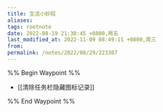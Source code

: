 ```yaml
---
title: 生活小妙招
aliases: 
tags: rootnote
date: 2022-08-19 21:30:45 +0800,周五
last_modified_at: 2022-11-09 08:49:11 +0800,周三
from: 
permalink: /notes/2022/08/29/223307
---
```


%% Begin Waypoint %%

- [[清除任务栏隐藏图标记录]]

%% End Waypoint %%
